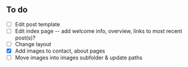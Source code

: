 To do
-

- [ ] Edit post template
- [ ] Edit index page -- add welcome info, overview, links to most recent post(s)?
- [ ] Change layout
- [x] Add images to contact, about pages
- [ ] Move images into images subfolder & update paths
